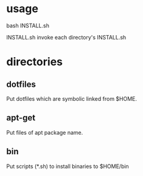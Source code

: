 # usage
bash INSTALL.sh

INSTALL.sh invoke each directory's INSTALL.sh

# directories
## dotfiles
Put dotfiles which are symbolic linked from $HOME.

## apt-get
Put files of apt package name.

## bin
Put scripts (*.sh) to install binaries to $HOME/bin

